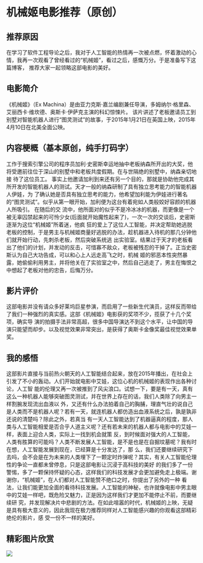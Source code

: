 # 机械姬电影推荐（原创）
## 推荐原因
在学习了软件工程导论之后，我对于人工智能的热情再一次被点燃，怀着激动的心情，我再一次观看了曾经看过的“机械姬”，看过之后，感慨万分。于是准备写下这篇博客，
推荐大家一起领略这部电影的美好。
## 电影简介
《机械姬》（Ex Machina）是由亚力克斯·嘉兰编剧兼任导演，多姆纳尔·格里森、艾丽西卡·维坎德、奥斯卡·伊萨克主演的科幻惊悚片。
该片讲述了老板邀请员工到别墅对智能机器人进行“图灵测试”的故事，于2015年1月21日在英国上映，2015年4月10日在北美全面公映。
## 内容梗概（基本原创，纯手打码字）
工作于搜索引擎公司的程序员加利·史密斯幸运地抽中老板纳森所开出的大奖，他将受邀前往位于深山的别墅中和老板共度假期。在与世隔绝的别墅中，纳森亲切地接
待了这位员工。 事实上他邀请加利到来还有另一个目的，那就是协助他完成其所开发的智能机器人的测试。天才一般的纳森研制了具有独立思考能力的智能机器人伊娃，为
了确认她是否具有独立思考的能力，他希望加利能为伊娃进行著名的“图灵测试”。似乎从第一眼开始，加利便为这台有着宛如人类般姣好容颜的机器人所吸引。 在随后的交
流中，他所面对的似乎不是冷冰冰的机器，而更像是一个被无辜囚禁起来的可怜少女(后面就开始魔性起来了)，一次一次的交谈后，史密斯逐渐为这位“机械姬”所着迷，他疯
狂的爱上了这位人工智能，并决定帮助她逃脱老板的控制，于是男主与机械姬商量好逃脱的办法，趁机器进入待机的那几分钟他们就开始行动，先刺杀老板，然后突破系统逃
出实验室。结果过于天才的老板看出了他们的计划，并发动的反击，可惜寡不敌众，老板被残忍的干掉了。正当史密斯认为自己大功告成，可以和心上人远走高飞之时，机械
姬的邪恶本性突然暴露，她偷偷利用男主，并将他关在了实验室之中，然后自己逃走了，男主在悔恨之中想起了老板对他的忠告，后悔万分。
## 影片评价
这部电影并没有请众多好莱坞巨星参演，而启用了一些新生代演员，这样反而带给了我们一种强烈的真实感。这部《机械姬》电影获的奖项不少，揽获了十几个奖项，确实导
演的拍摄手法非常高超，很多中国导演达不到这个水平，让中国的导演只能望而却步。以及视觉效果非常突出，是获得了奥斯卡金像奖最佳视觉效果单奖。
## 我的感悟
这部影片直接与当前热火朝天的人工智能结合起来，放在2015年播出，在社会上引发了不小的轰动。人们开始就电影中艾娃，这位心机的机械姬的表现作出各种讨论，人工智
能的伦理又再一次被推到了风尖浪口。试想一下，要是有一天，真有这么一种机器人能够突破图灵测试，并在世界上存在的话，我们人类除了向男主一样割腕发现流出血液以
外，又还有什么办法拍着自己的胸脯，理直气壮的说自己是人类而不是机器人呢？若有一天，就连机器人都仿造出血液系统之后，孰是孰非还说的清楚吗？除此之外，若真当
有一天人工智能达到了机器逼真的程度，那人类与人工智能相爱是否合乎人道主义呢？还有若未来的机器人都与电影中的艾娃一样，表面上迎合人类，实际上一找到机会就策
反，到时候面对强大的人工智能，人类有胜算的可能吗？人类不断发展人工智能，是不是也是在自掘坟墓呢？我有时在想，人工智能发展到现在，已经算是十分发达了，那
么，我们还要继续研究下去吗，会不会是在为未来的人类埋下了一颗定时炸弹呢？其实，有关人工智能伦理性的争论一直都未曾停息，只是这部电影让沉浸于高科技的美好
的我们多了一份警惕，多了一颗保持怀疑的心态，这样我们的科技发展才会更加避免走上极端。谢谢你，“机械姬”，在人们都对人工智能赞不绝口之时，你提出了另外的一种
看法，让我们能更加全面的看待科技发展。人工智能的神秘，也许就像电影中男主眼中的艾娃一样吧，既危险又魅力，正是因为这样我们才更加不能停止不前，而要继续研
究，并发现解决片中悲剧的方法。在如此喧嚣的时代，机械姬的上映，无疑是具有极大意义的，因此我现在极力推荐同样对人工智能感兴趣的你观看这部精彩绝伦的影片，感
受一份不一样的美好。
## 精彩图片欣赏
![](https://ss1.baidu.com/6ONXsjip0QIZ8tyhnq/it/u=2608712125,3553230566&fm=173&app=25&f=JPEG?w=640&h=960&s=7400D619884642DCF4355D8E0100F0C3)
![]()
![]()
![]()
![]()
